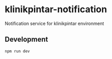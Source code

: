 # klinikpintar-notification
Notification service for klinikpintar environment

## Development
```
npm run dev
```